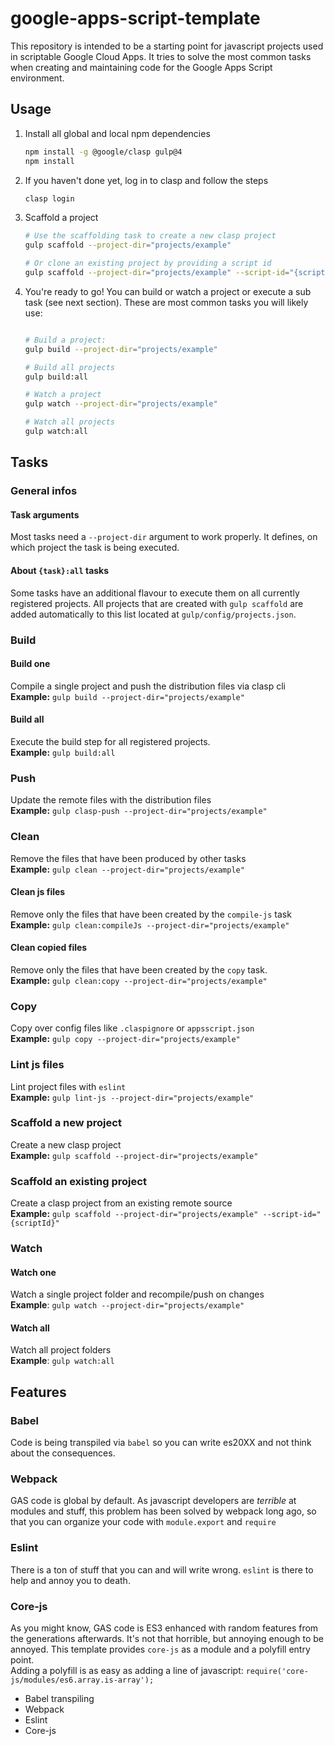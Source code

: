 # google-apps-script-template
This repository is intended to be a starting point for javascript projects used in scriptable Google Cloud Apps.
It tries to solve the most common tasks when creating and maintaining code for the Google Apps Script environment.


## Usage

1. Install all global and local npm dependencies 
   ```bash
   npm install -g @google/clasp gulp@4
   npm install
   ```

1. If you haven't done yet, log in to clasp and follow the steps
   ```bash
   clasp login
   ```

1. Scaffold a project
   ```bash
   # Use the scaffolding task to create a new clasp project
   gulp scaffold --project-dir="projects/example"

   # Or clone an existing project by providing a script id
   gulp scaffold --project-dir="projects/example" --script-id="{scriptId}"

1. You're ready to go! You can build or watch a project or execute a sub task (see next section).
   These are most common tasks you will likely use: 
   ```bash
   
   # Build a project:
   gulp build --project-dir="projects/example"

   # Build all projects
   gulp build:all
   
   # Watch a project
   gulp watch --project-dir="projects/example"

   # Watch all projects
   gulp watch:all
   ```


## Tasks

### General infos

#### Task arguments
Most tasks need a `--project-dir` argument to work properly. It defines, on which project the task is being executed.

#### About `{task}:all` tasks
Some tasks have an additional flavour to execute them on all currently registered projects.
All projects that are created with `gulp scaffold` are added automatically to this list located at 
`gulp/config/projects.json`.

### Build

#### Build one
Compile a single project and push the distribution files via clasp cli
<br>
**Example:** `gulp build --project-dir="projects/example"`

#### Build all 
Execute the build step for all registered projects.
<br>
**Example:** `gulp build:all` 

### Push
Update the remote files with the distribution files
<br>
**Example:** `gulp clasp-push --project-dir="projects/example"`

### Clean
Remove the files that have been produced by other tasks
<br>
**Example:** `gulp clean --project-dir="projects/example"`

#### Clean js files
Remove only the files that have been created by the `compile-js` task
<br>
**Example:** `gulp clean:compileJs --project-dir="projects/example"`

#### Clean copied files
Remove only the files that have been created by the `copy` task.
<br>
**Example:** `gulp clean:copy --project-dir="projects/example"` 

### Copy
Copy over config files like `.claspignore` or `appsscript.json`
<br>
**Example:** `gulp copy --project-dir="projects/example"`

### Lint js files
Lint project files with `eslint`
<br>
**Example:** `gulp lint-js --project-dir="projects/example"`

### Scaffold a new project
Create a new clasp project
<br>
**Example:** `gulp scaffold --project-dir="projects/example"`

### Scaffold an existing project
Create a clasp project from an existing remote source
<br>
**Example:** `gulp scaffold --project-dir="projects/example" --script-id="{scriptId}"`

### Watch

#### Watch one
Watch a single project folder and recompile/push on changes
<br>
**Example**: `gulp watch --project-dir="projects/example"`

#### Watch all
Watch all project folders
<br>
**Example**: `gulp watch:all`


## Features

### Babel
Code is being transpiled via `babel` so you can write es20XX and not think about the consequences.

### Webpack
GAS code is global by default. As javascript developers are *terrible* at modules and stuff, 
this problem has been solved by webpack long ago, so that you can organize your code with `module.export` and `require` 

### Eslint
There is a ton of stuff that you can and will write wrong. `eslint` is there to help and annoy you to death.

### Core-js
As you might know, GAS code is ES3 enhanced with random features from the generations afterwards. 
It's not that horrible, but annoying enough to be annoyed. 
This template provides `core-js` as a module and a polyfill entry point. 
<br>
Adding a polyfill is as easy as adding a line of javascript: `require('core-js/modules/es6.array.is-array');`



- Babel transpiling
- Webpack
- Eslint
- Core-js
